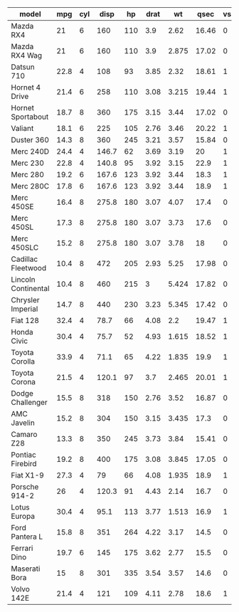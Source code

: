 |model              |mpg |cyl|disp |hp |drat|wt   |qsec |vs |am |gear|carb|
|-------------------|----|---|-----|---|----|-----|-----|---|---|----|----|
|Mazda RX4          |21  |6  |160  |110|3.9 |2.62 |16.46|0  |1  |4   |4   |
|Mazda RX4 Wag      |21  |6  |160  |110|3.9 |2.875|17.02|0  |1  |4   |4   |
|Datsun 710         |22.8|4  |108  |93 |3.85|2.32 |18.61|1  |1  |4   |1   |
|Hornet 4 Drive     |21.4|6  |258  |110|3.08|3.215|19.44|1  |0  |3   |1   |
|Hornet Sportabout  |18.7|8  |360  |175|3.15|3.44 |17.02|0  |0  |3   |2   |
|Valiant            |18.1|6  |225  |105|2.76|3.46 |20.22|1  |0  |3   |1   |
|Duster 360         |14.3|8  |360  |245|3.21|3.57 |15.84|0  |0  |3   |4   |
|Merc 240D          |24.4|4  |146.7|62 |3.69|3.19 |20   |1  |0  |4   |2   |
|Merc 230           |22.8|4  |140.8|95 |3.92|3.15 |22.9 |1  |0  |4   |2   |
|Merc 280           |19.2|6  |167.6|123|3.92|3.44 |18.3 |1  |0  |4   |4   |
|Merc 280C          |17.8|6  |167.6|123|3.92|3.44 |18.9 |1  |0  |4   |4   |
|Merc 450SE         |16.4|8  |275.8|180|3.07|4.07 |17.4 |0  |0  |3   |3   |
|Merc 450SL         |17.3|8  |275.8|180|3.07|3.73 |17.6 |0  |0  |3   |3   |
|Merc 450SLC        |15.2|8  |275.8|180|3.07|3.78 |18   |0  |0  |3   |3   |
|Cadillac Fleetwood |10.4|8  |472  |205|2.93|5.25 |17.98|0  |0  |3   |4   |
|Lincoln Continental|10.4|8  |460  |215|3   |5.424|17.82|0  |0  |3   |4   |
|Chrysler Imperial  |14.7|8  |440  |230|3.23|5.345|17.42|0  |0  |3   |4   |
|Fiat 128           |32.4|4  |78.7 |66 |4.08|2.2  |19.47|1  |1  |4   |1   |
|Honda Civic        |30.4|4  |75.7 |52 |4.93|1.615|18.52|1  |1  |4   |2   |
|Toyota Corolla     |33.9|4  |71.1 |65 |4.22|1.835|19.9 |1  |1  |4   |1   |
|Toyota Corona      |21.5|4  |120.1|97 |3.7 |2.465|20.01|1  |0  |3   |1   |
|Dodge Challenger   |15.5|8  |318  |150|2.76|3.52 |16.87|0  |0  |3   |2   |
|AMC Javelin        |15.2|8  |304  |150|3.15|3.435|17.3 |0  |0  |3   |2   |
|Camaro Z28         |13.3|8  |350  |245|3.73|3.84 |15.41|0  |0  |3   |4   |
|Pontiac Firebird   |19.2|8  |400  |175|3.08|3.845|17.05|0  |0  |3   |2   |
|Fiat X1-9          |27.3|4  |79   |66 |4.08|1.935|18.9 |1  |1  |4   |1   |
|Porsche 914-2      |26  |4  |120.3|91 |4.43|2.14 |16.7 |0  |1  |5   |2   |
|Lotus Europa       |30.4|4  |95.1 |113|3.77|1.513|16.9 |1  |1  |5   |2   |
|Ford Pantera L     |15.8|8  |351  |264|4.22|3.17 |14.5 |0  |1  |5   |4   |
|Ferrari Dino       |19.7|6  |145  |175|3.62|2.77 |15.5 |0  |1  |5   |6   |
|Maserati Bora      |15  |8  |301  |335|3.54|3.57 |14.6 |0  |1  |5   |8   |
|Volvo 142E         |21.4|4  |121  |109|4.11|2.78 |18.6 |1  |1  |4   |2   |
